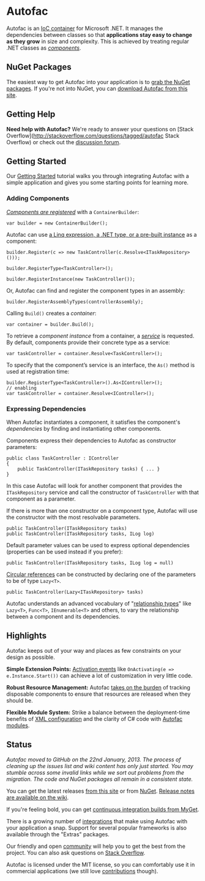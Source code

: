 # Autofac

Autofac is an [IoC container](http://martinfowler.com/articles/injection.html) for Microsoft .NET. It manages the dependencies between classes so that **applications stay easy to change as they grow** in size and complexity. This is achieved by treating regular .NET classes as *[components](https://github.com/autofac/Autofac/wiki/Domain-Model)*.


## NuGet Packages

The easiest way to get Autofac into your application is to [grab the NuGet packages](https://github.com/autofac/Autofac/wiki/Nu-Get-Packages). If you're not into NuGet, you can [download Autofac from this site](https://code.google.com/p/autofac/downloads/list).

## Getting Help

**Need help with Autofac?** We're ready to answer your questions on [Stack Overflow](http://stackoverflow.com/questions/tagged/autofac Stack Overflow) or check out the [discussion forum](https://groups.google.com/forum/#forum/autofac).

## Getting Started

Our [Getting Started](https://github.com/autofac/Autofac/wiki/Getting-Started) tutorial walks you through integrating Autofac with a simple application and gives you some starting points for learning more.

### Adding Components

_[Components are registered](https://github.com/autofac/Autofac/wiki/Component-Creation)_ with a `ContainerBuilder`:

```
var builder = new ContainerBuilder();
```

Autofac can use [a Linq expression, a .NET type, or a pre-built instance](https://github.com/autofac/Autofac/wiki/Component-Creation) as a component:

```
builder.Register(c => new TaskController(c.Resolve<ITaskRepository>()));

builder.RegisterType<TaskController>();

builder.RegisterInstance(new TaskController());
```

Or, Autofac can find and register the component types in an assembly:

```
builder.RegisterAssemblyTypes(controllerAssembly);
```

Calling `Build()` creates a _container_:

```
var container = builder.Build();
```

To retrieve a _component instance_ from a container, a _[service](https://github.com/autofac/Autofac/wiki/Domain-Model)_ is requested. By default, components provide their concrete type as a service:

```
var taskController = container.Resolve<TaskController>();
```

To specify that the component’s service is an interface, the `As()` method is used at registration time:

```
builder.RegisterType<TaskController>().As<IController>();
// enabling
var taskController = container.Resolve<IController>();
```

### Expressing Dependencies

When Autofac instantiates a component, it satisfies the component's _dependencies_ by finding and instantiating other components.

Components express their dependencies to Autofac as constructor parameters:

```
public class TaskController : IController
{
    public TaskController(ITaskRepository tasks) { ... }
}
```

In this case Autofac will look for another component that provides the `ITaskRepository` service and call the constructor of `TaskController` with that component as a parameter.

If there is more than one constructor on a component type, Autofac will use the constructor with the most resolvable parameters.

```
public TaskController(ITaskRepository tasks)
public TaskController(ITaskRepository tasks, ILog log)
```

Default parameter values can be used to express optional dependencies (properties can be used instead if you prefer):

```
public TaskController(ITaskRepository tasks, ILog log = null)
```

[Circular references](https://github.com/autofac/Autofac/wiki/Circular-Dependencies) can be constructed by declaring one of the parameters to be of type `Lazy<T>`.

```
public TaskController(Lazy<ITaskRepository> tasks)
```

Autofac understands an advanced vocabulary of "[relationship types](https://github.com/autofac/Autofac/wiki/Relationship-Types)" like `Lazy<T>`, `Func<T>`, `IEnumerable<T>` and others, to vary the relationship between a component and its dependencies.

## Highlights

Autofac keeps out of your way and places as few constraints on your design as possible.

**Simple Extension Points:** [Activation events](https://github.com/autofac/Autofac/wiki/Lifetime-Events) like `OnActivating(e => e.Instance.Start())` can achieve a lot of customization in very little code.

**Robust Resource Management:** Autofac [takes on the burden](https://github.com/autofac/Autofac/wiki/Deterministic-Disposal) of tracking disposable components to ensure that resources are released when they should be.

**Flexible Module System:** Strike a balance between the deployment-time benefits of [XML configuration](https://github.com/autofac/Autofac/wiki/Xml-Configuration) and the clarity of C# code with [Autofac modules](https://github.com/autofac/Autofac/wiki/Structuring-With-Modules).

## Status

*Autofac moved to GitHub on the 22nd January, 2013. The process of cleaning up the issues list and wiki content has only just started. You may stumble across some invalid links while we sort out problems from the migration. The code and NuGet packages all remain in a consistent state.*

You can get the latest releases [from this site](https://code.google.com/p/autofac/downloads/list) or from [NuGet](https://www.nuget.org/packages?q=Author%3A%22Autofac+Contributors%22+Owner%3A%22alexmg%22+Autofac*). [Release notes are available on the wiki](https://github.com/autofac/Autofac/wiki/Release-Notes).

If you're feeling bold, you can get [continuous integration builds from MyGet](https://www.myget.org/gallery/autofac).

There is a growing number of [integrations](https://github.com/autofac/Autofac/wiki/Integration) that make using Autofac with your application a snap. Support for several popular frameworks is also available through the "Extras" packages.

Our friendly and open [community](http://groups.google.com/group/autofac) will help you to get the best from the project. You can also ask questions on [Stack Overflow](http://stackoverflow.com/questions/tagged/autofac).

Autofac is licensed under the MIT license, so you can comfortably use it in commercial applications (we still love [contributions](https://github.com/autofac/Autofac/wiki/Contribution-Guidelines) though).
